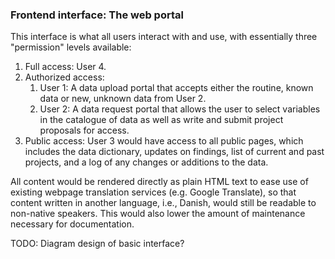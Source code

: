 ### Frontend interface: The web portal

This interface is what all users interact with and use, with essentially
three "permission" levels available:

1.  Full access: User 4.
2.  Authorized access:
    1.  User 1: A data upload portal that accepts either the routine,
        known data or new, unknown data from User 2.
    2.  User 2: A data request portal that allows the user to select
        variables in the catalogue of data as well as write and submit
        project proposals for access.
3.  Public access: User 3 would have access to all public pages, which
    includes the data dictionary, updates on findings, list of current
    and past projects, and a log of any changes or additions to the
    data.

All content would be rendered directly as plain HTML text to ease use of
existing webpage translation services (e.g. Google Translate), so that
content written in another language, i.e., Danish, would still be
readable to non-native speakers. This would also lower the amount of
maintenance necessary for documentation.

TODO: Diagram design of basic interface?

